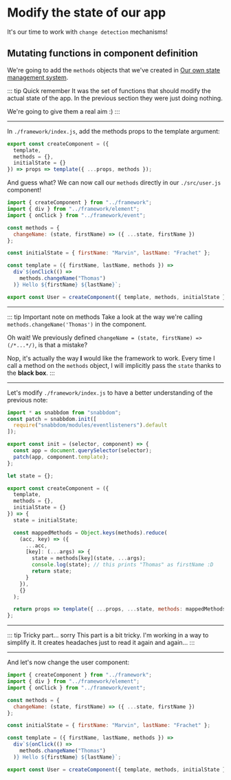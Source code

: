 # Modify the state of our app

It's our time to work with `change detection` mechanisms!

## Mutating functions in component definition

We're going to add the `methods` objects that we've created in [Our own state management system](/state/initialize.html#mutating-functions.html).

::: tip Quick remember
It was the set of functions that should modify the actual state of the app. In the previous section they were just doing nothing.

We're going to give them a real aim :)
:::

---

In `./framework/index.js`, add the methods props to the template argument:

```javascript
export const createComponent = ({
  template,
  methods = {},
  initialState = {}
}) => props => template({ ...props, methods });
```

And guess what? We can now call our `methods` directly in our `./src/user.js` component!

```javascript
import { createComponent } from "../framework";
import { div } from "../framework/element";
import { onClick } from "../framework/event";

const methods = {
  changeName: (state, firstName) => ({ ...state, firstName })
};

const initialState = { firstName: "Marvin", lastName: "Frachet" };

const template = ({ firstName, lastName, methods }) =>
  div`${onClick(() =>
    methods.changeName("Thomas")
  )} Hello ${firstName} ${lastName}`;

export const User = createComponent({ template, methods, initialState });
```

---

::: tip Important note on methods
Take a look at the way we're calling `methods.changeName('Thomas')` in the component.

Oh wait! We previously defined `changeName = (state, firstName) => (/*...*/)`, is that a mistake?

Nop, it's actually the way **I** would like the framework to work. Every time I call a method on the `methods` object, I will
implicitly pass the `state` thanks to the **black box**.
:::

---

Let's modify `./framework/index.js` to have a better understanding of the previous note:

```javascript
import * as snabbdom from "snabbdom";
const patch = snabbdom.init([
  require("snabbdom/modules/eventlisteners").default
]);

export const init = (selector, component) => {
  const app = document.querySelector(selector);
  patch(app, component.template);
};

let state = {};

export const createComponent = ({
  template,
  methods = {},
  initialState = {}
}) => {
  state = initialState;

  const mappedMethods = Object.keys(methods).reduce(
    (acc, key) => ({
      ...acc,
      [key]: (...args) => {
        state = methods[key](state, ...args);
        console.log(state); // this prints "Thomas" as firstName :D
        return state;
      }
    }),
    {}
  );

  return props => template({ ...props, ...state, methods: mappedMethods });
};
```

---

::: tip Tricky part... sorry
This part is a bit tricky. I'm working in a way to simplify it. It creates headaches just to read it again and again...
:::

---

And let's now change the user component:

```javascript
import { createComponent } from "../framework";
import { div } from "../framework/element";
import { onClick } from "../framework/event";

const methods = {
  changeName: (state, firstName) => ({ ...state, firstName })
};

const initialState = { firstName: "Marvin", lastName: "Frachet" };

const template = ({ firstName, lastName, methods }) =>
  div`${onClick(() =>
    methods.changeName("Thomas")
  )} Hello ${firstName} ${lastName}`;

export const User = createComponent({ template, methods, initialState });
```

